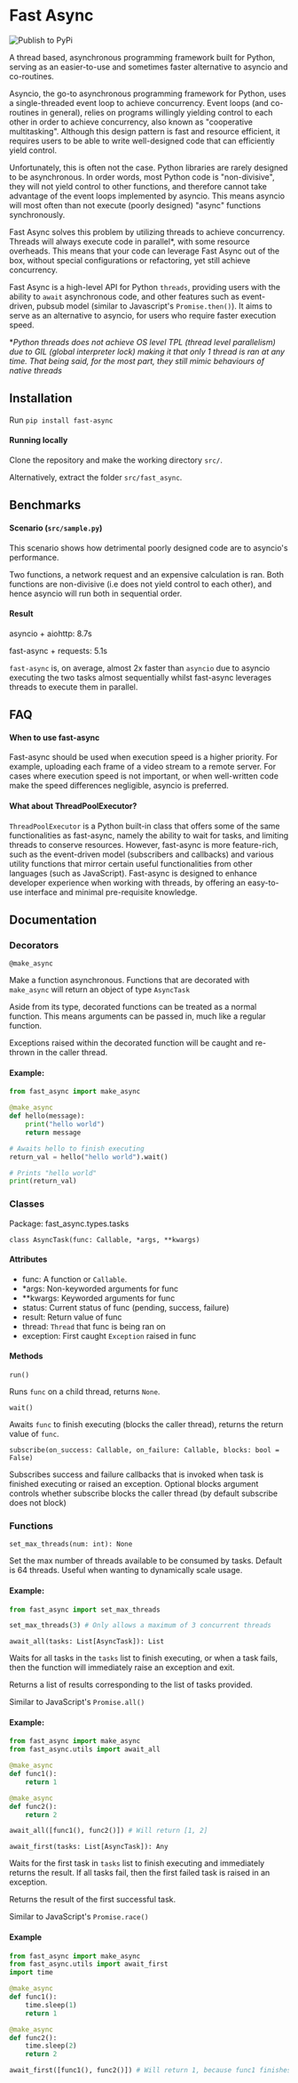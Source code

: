 # Fast Async

![Publish to PyPi](https://github.com/thebowenfeng/FastAsync/actions/workflows/build_and_dist.yml/badge.svg)

A thread based, asynchronous programming framework built for Python, serving as
an easier-to-use and sometimes faster alternative to asyncio and co-routines.

Asyncio, the go-to asynchronous programming framework for Python, uses
a single-threaded event loop to achieve concurrency. Event loops (and co-routines in general),
relies on programs willingly yielding control to each other in order to achieve concurrency, also
known as "cooperative multitasking". Although this design pattern 
is fast and resource efficient, it requires users to be able to write well-designed code that can efficiently
yield control.

Unfortunately, this is often not the case. Python libraries are rarely designed to be
asynchronous. In order words, most Python code is "non-divisive", they will not
yield control to other functions, and therefore cannot take advantage of the event loops 
implemented  by asyncio. This means asyncio will most often than not execute (poorly designed)
"async" functions synchronously.

Fast Async solves this problem by utilizing threads to achieve concurrency.
Threads will always execute code in parallel*, with some resource overheads. This means that your code
can leverage Fast Async out of the box, without special configurations or refactoring, yet still
achieve concurrency.

Fast Async is a high-level API for Python `threads`, providing users with the
ability to `await` asynchronous code, and other features such as event-driven,
pubsub model (similar to Javascript's ```Promise.then()```). It aims to serve as
an alternative to asyncio, for users who require faster execution speed.

**Python threads does not achieve OS level TPL (thread level parallelism) due to GIL 
(global interpreter lock) making it that only 1 thread is ran at any time. That being said, for
the most part, they still mimic behaviours of native threads*

## Installation

Run ```pip install fast-async```

#### Running locally

Clone the repository and make the working directory ```src/```. 

Alternatively, extract the folder ```src/fast_async```.


## Benchmarks

#### Scenario (```src/sample.py```)

This scenario shows how detrimental poorly designed code are to asyncio's
performance.

Two functions, a network request and an expensive calculation is ran. Both
functions are non-divisive (i.e does not yield control to each other), and hence
asyncio will run both in sequential order.

#### Result

asyncio + aiohttp: 8.7s

fast-async + requests: 5.1s

```fast-async``` is, on average, almost 2x faster than ```asyncio``` due to
asyncio executing the two tasks almost sequentially whilst fast-async leverages threads
to execute them in parallel.

## FAQ

#### When to use fast-async

Fast-async should be used when execution speed is a higher priority.
For example, uploading each frame of a video stream to a remote server.
For cases where execution speed is not important, or when well-written code
make the speed differences negligible, asyncio is preferred.

#### What about ThreadPoolExecutor?

```ThreadPoolExecutor``` is a Python built-in class that offers some of the
same functionalities as fast-async, namely the ability to wait for tasks, and
limiting threads to conserve resources. However, fast-async is more feature-rich, 
such as the event-driven model (subscribers and callbacks) and various utility functions
that mirror certain useful functionalities from other languages (such as JavaScript). 
Fast-async is designed to enhance developer experience when working with threads, by
offering an easy-to-use interface and minimal pre-requisite knowledge.

## Documentation

### Decorators

```@make_async```

Make a function asynchronous. Functions that are decorated with 
```make_async``` will return an object of type ```AsyncTask```

Aside from its type, decorated functions can be treated as a normal function.
This means arguments can be passed in, much like a regular function.

Exceptions raised within the decorated function will be caught and re-thrown
in the caller thread.

#### Example:

```python
from fast_async import make_async

@make_async
def hello(message):
    print("hello world")
    return message

# Awaits hello to finish executing
return_val = hello("hello world").wait()

# Prints "hello world"
print(return_val)
```

### Classes

Package: fast_async.types.tasks

```class AsyncTask(func: Callable, *args, **kwargs)```

#### Attributes

- func: A function or ```Callable```.
- *args: Non-keyworded arguments for func
- **kwargs: Keyworded arguments for func
- status: Current status of func (pending, success, failure)
- result: Return value of func
- thread: ```Thread``` that func is being ran on
- exception: First caught ```Exception``` raised in func

#### Methods

```run()```

Runs ```func``` on a child thread, returns ```None```.

```wait()```

Awaits ```func``` to finish executing (blocks the caller thread),
returns the return value of ```func```.

```subscribe(on_success: Callable, on_failure: Callable, blocks: bool = False)```

Subscribes success and failure callbacks that is invoked when task is 
finished executing or raised an exception. Optional blocks argument 
controls whether subscribe blocks the caller thread (by default subscribe does not block)

### Functions

```set_max_threads(num: int): None```

Set the max number of threads available to be consumed by tasks.
Default is 64 threads. Useful when wanting to dynamically scale 
usage.

#### Example:

```python
from fast_async import set_max_threads

set_max_threads(3) # Only allows a maximum of 3 concurrent threads
```

```await_all(tasks: List[AsyncTask]): List```

Waits for all tasks in the ```tasks``` list to finish executing, or
when a task fails, then the function will immediately raise an exception and exit.

Returns a list of results corresponding to the list of tasks provided.

Similar to JavaScript's ```Promise.all()```

#### Example:

```python
from fast_async import make_async
from fast_async.utils import await_all

@make_async
def func1():
    return 1

@make_async
def func2():
    return 2

await_all([func1(), func2()]) # Will return [1, 2]
```

```await_first(tasks: List[AsyncTask]): Any```

Waits for the first task in ```tasks``` list to finish executing
and immediately returns the result. If all tasks fail, then the first
failed task is raised in an exception.

Returns the result of the first successful task.

Similar to JavaScript's ```Promise.race()```

#### Example

```python
from fast_async import make_async
from fast_async.utils import await_first
import time

@make_async
def func1():
    time.sleep(1)
    return 1

@make_async
def func2():
    time.sleep(2)
    return 2

await_first([func1(), func2()]) # Will return 1, because func1 finishes first
```


